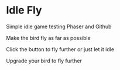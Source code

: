 Idle Fly
====

Simple idle game testing Phaser and Github

Make the bird fly as far as possible

Click the button to fly further or just let it idle

Upgrade your bird to fly further


